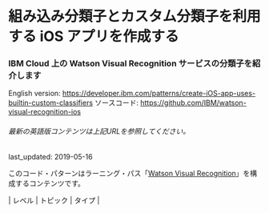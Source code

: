 # 組み込み分類子とカスタム分類子を利用する iOS アプリを作成する

### IBM Cloud 上の Watson Visual Recognition サービスの分類子を紹介します

English version: https://developer.ibm.com/patterns/create-iOS-app-uses-builtin-custom-classifiers
  ソースコード: https://github.com/IBM/watson-visual-recognition-ios

###### 最新の英語版コンテンツは上記URLを参照してください。
last_updated: 2019-05-16

 
このコード・パターンはラーニング・パス「[Watson Visual Recognition](https://developer.ibm.com/series/learning-path-watson-visual-recognition)」を構成するコンテンツです。

| レベル | トピック | タイプ |
